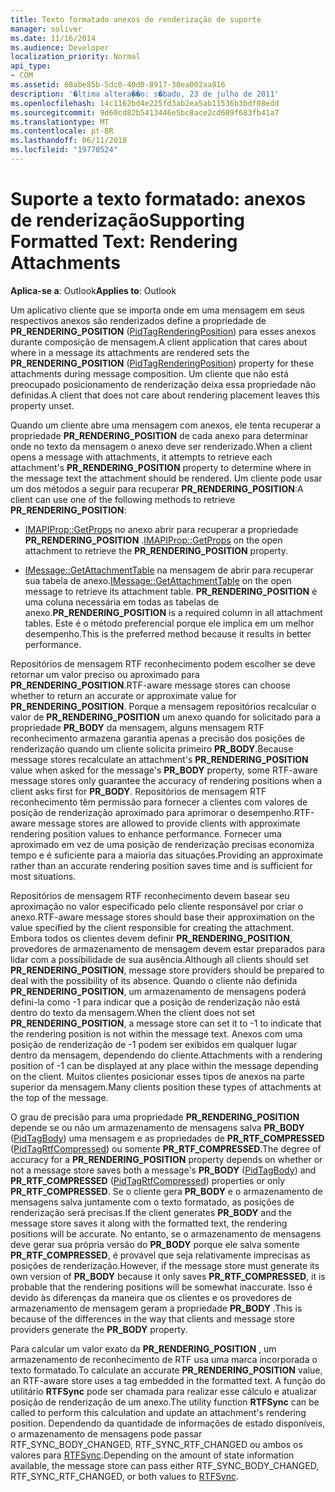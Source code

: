 ```yaml
---
title: Texto formatado anexos de renderização de suporte
manager: soliver
ms.date: 11/16/2014
ms.audience: Developer
localization_priority: Normal
api_type:
- COM
ms.assetid: 68abe85b-5dc0-40d0-8917-30ea002aa816
description: '�ltima altera��o: s�bado, 23 de julho de 2011'
ms.openlocfilehash: 14c1162bd4e225fd3ab2ea5ab11536b3bdf08edd
ms.sourcegitcommit: 9d60cd82b5413446e5bc8ace2cd689f683fb41a7
ms.translationtype: MT
ms.contentlocale: pt-BR
ms.lasthandoff: 06/11/2018
ms.locfileid: "19770524"
---
```

# <a name="supporting-formatted-text-rendering-attachments"></a><span data-ttu-id="328d8-103">Suporte a texto formatado: anexos de renderização</span><span class="sxs-lookup"><span data-stu-id="328d8-103">Supporting Formatted Text: Rendering Attachments</span></span>

  
  
<span data-ttu-id="328d8-104">**Aplica-se a**: Outlook</span><span class="sxs-lookup"><span data-stu-id="328d8-104">**Applies to**: Outlook</span></span> 
  
<span data-ttu-id="328d8-105">Um aplicativo cliente que se importa onde em uma mensagem em seus respectivos anexos são renderizados define a propriedade de **PR_RENDERING_POSITION** ([PidTagRenderingPosition](pidtagrenderingposition-canonical-property.md)) para esses anexos durante composição de mensagem.</span><span class="sxs-lookup"><span data-stu-id="328d8-105">A client application that cares about where in a message its attachments are rendered sets the **PR_RENDERING_POSITION** ([PidTagRenderingPosition](pidtagrenderingposition-canonical-property.md)) property for these attachments during message composition.</span></span> <span data-ttu-id="328d8-106">Um cliente que não está preocupado posicionamento de renderização deixa essa propriedade não definidas.</span><span class="sxs-lookup"><span data-stu-id="328d8-106">A client that does not care about rendering placement leaves this property unset.</span></span>
  
<span data-ttu-id="328d8-107">Quando um cliente abre uma mensagem com anexos, ele tenta recuperar a propriedade **PR_RENDERING_POSITION** de cada anexo para determinar onde no texto da mensagem o anexo deve ser renderizado.</span><span class="sxs-lookup"><span data-stu-id="328d8-107">When a client opens a message with attachments, it attempts to retrieve each attachment's **PR_RENDERING_POSITION** property to determine where in the message text the attachment should be rendered.</span></span> <span data-ttu-id="328d8-108">Um cliente pode usar um dos métodos a seguir para recuperar **PR_RENDERING_POSITION**:</span><span class="sxs-lookup"><span data-stu-id="328d8-108">A client can use one of the following methods to retrieve **PR_RENDERING_POSITION**:</span></span>
  
- <span data-ttu-id="328d8-109">[IMAPIProp::GetProps](imapiprop-getprops.md) no anexo abrir para recuperar a propriedade **PR_RENDERING_POSITION** .</span><span class="sxs-lookup"><span data-stu-id="328d8-109">[IMAPIProp::GetProps](imapiprop-getprops.md) on the open attachment to retrieve the **PR_RENDERING_POSITION** property.</span></span> 
    
- <span data-ttu-id="328d8-110">[IMessage::GetAttachmentTable](imessage-getattachmenttable.md) na mensagem de abrir para recuperar sua tabela de anexo.</span><span class="sxs-lookup"><span data-stu-id="328d8-110">[IMessage::GetAttachmentTable](imessage-getattachmenttable.md) on the open message to retrieve its attachment table.</span></span> <span data-ttu-id="328d8-111">**PR_RENDERING_POSITION** é uma coluna necessária em todas as tabelas de anexo.</span><span class="sxs-lookup"><span data-stu-id="328d8-111">**PR_RENDERING_POSITION** is a required column in all attachment tables.</span></span> <span data-ttu-id="328d8-112">Este é o método preferencial porque ele implica em um melhor desempenho.</span><span class="sxs-lookup"><span data-stu-id="328d8-112">This is the preferred method because it results in better performance.</span></span> 
    
<span data-ttu-id="328d8-113">Repositórios de mensagem RTF reconhecimento podem escolher se deve retornar um valor preciso ou aproximado para **PR_RENDERING_POSITION**.</span><span class="sxs-lookup"><span data-stu-id="328d8-113">RTF-aware message stores can choose whether to return an accurate or approximate value for **PR_RENDERING_POSITION**.</span></span> <span data-ttu-id="328d8-114">Porque a mensagem repositórios recalcular o valor de **PR_RENDERING_POSITION** um anexo quando for solicitado para a propriedade **PR_BODY** da mensagem, alguns mensagem RTF reconhecimento armazena garantia apenas a precisão dos posições de renderização quando um cliente solicita primeiro **PR_BODY**.</span><span class="sxs-lookup"><span data-stu-id="328d8-114">Because message stores recalculate an attachment's **PR_RENDERING_POSITION** value when asked for the message's **PR_BODY** property, some RTF-aware message stores only guarantee the accuracy of rendering positions when a client asks first for **PR_BODY**.</span></span> <span data-ttu-id="328d8-115">Repositórios de mensagem RTF reconhecimento têm permissão para fornecer a clientes com valores de posição de renderização aproximado para aprimorar o desempenho.</span><span class="sxs-lookup"><span data-stu-id="328d8-115">RTF-aware message stores are allowed to provide clients with approximate rendering position values to enhance performance.</span></span> <span data-ttu-id="328d8-116">Fornecer uma aproximado em vez de uma posição de renderização precisas economiza tempo e é suficiente para a maioria das situações.</span><span class="sxs-lookup"><span data-stu-id="328d8-116">Providing an approximate rather than an accurate rendering position saves time and is sufficient for most situations.</span></span> 
  
<span data-ttu-id="328d8-117">Repositórios de mensagem RTF reconhecimento devem basear seu aproximação no valor especificado pelo cliente responsável por criar o anexo.</span><span class="sxs-lookup"><span data-stu-id="328d8-117">RTF-aware message stores should base their approximation on the value specified by the client responsible for creating the attachment.</span></span> <span data-ttu-id="328d8-118">Embora todos os clientes devem definir **PR_RENDERING_POSITION**, provedores de armazenamento de mensagem devem estar preparados para lidar com a possibilidade de sua ausência.</span><span class="sxs-lookup"><span data-stu-id="328d8-118">Although all clients should set **PR_RENDERING_POSITION**, message store providers should be prepared to deal with the possibility of its absence.</span></span> <span data-ttu-id="328d8-119">Quando o cliente não definida **PR_RENDERING_POSITION**, um armazenamento de mensagens poderá defini-la como -1 para indicar que a posição de renderização não está dentro do texto da mensagem.</span><span class="sxs-lookup"><span data-stu-id="328d8-119">When the client does not set **PR_RENDERING_POSITION**, a message store can set it to -1 to indicate that the rendering position is not within the message text.</span></span> <span data-ttu-id="328d8-120">Anexos com uma posição de renderização de -1 podem ser exibidos em qualquer lugar dentro da mensagem, dependendo do cliente.</span><span class="sxs-lookup"><span data-stu-id="328d8-120">Attachments with a rendering position of -1 can be displayed at any place within the message depending on the client.</span></span> <span data-ttu-id="328d8-121">Muitos clientes posicionar esses tipos de anexos na parte superior da mensagem.</span><span class="sxs-lookup"><span data-stu-id="328d8-121">Many clients position these types of attachments at the top of the message.</span></span>
  
<span data-ttu-id="328d8-122">O grau de precisão para uma propriedade **PR_RENDERING_POSITION** depende se ou não um armazenamento de mensagens salva **PR_BODY** ([PidTagBody](pidtagbody-canonical-property.md)) uma mensagem e as propriedades de **PR_RTF_COMPRESSED** ([PidTagRtfCompressed](pidtagrtfcompressed-canonical-property.md)) ou somente **PR_RTF_COMPRESSED**.</span><span class="sxs-lookup"><span data-stu-id="328d8-122">The degree of accuracy for a **PR_RENDERING_POSITION** property depends on whether or not a message store saves both a message's **PR_BODY** ([PidTagBody](pidtagbody-canonical-property.md)) and **PR_RTF_COMPRESSED** ([PidTagRtfCompressed](pidtagrtfcompressed-canonical-property.md)) properties or only **PR_RTF_COMPRESSED**.</span></span> <span data-ttu-id="328d8-123">Se o cliente gera **PR_BODY** e o armazenamento de mensagens salva juntamente com o texto formatado, as posições de renderização será precisas.</span><span class="sxs-lookup"><span data-stu-id="328d8-123">If the client generates **PR_BODY** and the message store saves it along with the formatted text, the rendering positions will be accurate.</span></span> <span data-ttu-id="328d8-124">No entanto, se o armazenamento de mensagens deve gerar sua própria versão do **PR_BODY** porque ele salva somente **PR_RTF_COMPRESSED**, é provável que seja relativamente imprecisas as posições de renderização.</span><span class="sxs-lookup"><span data-stu-id="328d8-124">However, if the message store must generate its own version of **PR_BODY** because it only saves **PR_RTF_COMPRESSED**, it is probable that the rendering positions will be somewhat inaccurate.</span></span> <span data-ttu-id="328d8-125">Isso é devido às diferenças da maneira que os clientes e os provedores de armazenamento de mensagem geram a propriedade **PR_BODY** .</span><span class="sxs-lookup"><span data-stu-id="328d8-125">This is because of the differences in the way that clients and message store providers generate the **PR_BODY** property.</span></span> 
  
<span data-ttu-id="328d8-126">Para calcular um valor exato da **PR_RENDERING_POSITION** , um armazenamento de reconhecimento de RTF usa uma marca incorporada o texto formatado.</span><span class="sxs-lookup"><span data-stu-id="328d8-126">To calculate an accurate **PR_RENDERING_POSITION** value, an RTF-aware store uses a tag embedded in the formatted text.</span></span> <span data-ttu-id="328d8-127">A função do utilitário **RTFSync** pode ser chamada para realizar esse cálculo e atualizar posição de renderização de um anexo.</span><span class="sxs-lookup"><span data-stu-id="328d8-127">The utility function **RTFSync** can be called to perform this calculation and update an attachment's rendering position.</span></span> <span data-ttu-id="328d8-128">Dependendo da quantidade de informações de estado disponíveis, o armazenamento de mensagens pode passar RTF_SYNC_BODY_CHANGED, RTF_SYNC_RTF_CHANGED ou ambos os valores para [RTFSync](rtfsync.md).</span><span class="sxs-lookup"><span data-stu-id="328d8-128">Depending on the amount of state information available, the message store can pass either RTF_SYNC_BODY_CHANGED, RTF_SYNC_RTF_CHANGED, or both values to [RTFSync](rtfsync.md).</span></span>
  

